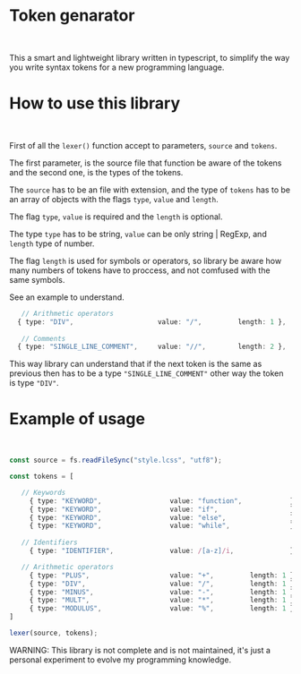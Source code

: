 # Token genarator
&nbsp;

 This a smart and lightweight library written in typescript, to simplify the way you write syntax tokens for a new programming language.

# How to use this library
&nbsp;

 First of all the `lexer()` function accept to parameters, `source` and `tokens`.

 The first parameter, is the source file that function be aware of the tokens and the second one, is the types of the tokens.

 The `source` has to be an file with extension, and the type of `tokens` has to be an array of objects with the flags `type`, `value` and `length`.

 The flag `type`, `value` is required and the `length` is optional.

 The type `type` has to be string, `value` can be only string | RegExp, and `length` type of number.

 The flag `length` is used for symbols or operators, so library be aware how many numbers of tokens have to proccess, and not comfused with the same symbols.

 See an example to understand.
 
```typescript
   // Arithmetic operators
  { type: "DIV",                     value: "/",         length: 1 },
  
   // Comments
  { type: "SINGLE_LINE_COMMENT",     value: "//",        length: 2 },
```
  This way library can understand that if the next token is the same as previous then has to be a type `"SINGLE_LINE_COMMENT"` other way the token is type `"DIV"`.

 # Example of usage
 &nbsp;
 
 ```typescript
 const source = fs.readFileSync("style.lcss", "utf8");

const tokens = [

	// Keywords
	  { type: "KEYWORD",                 value: "function",            },
	  { type: "KEYWORD",                 value: "if",                  },
	  { type: "KEYWORD",                 value: "else",                },
	  { type: "KEYWORD",                 value: "while",               },
	
	// Identifiers
	  { type: "IDENTIFIER",              value: /[a-z]/i,              },

	// Arithmetic operators
	  { type: "PLUS",                    value: "+",         length: 1 },
	  { type: "DIV",                     value: "/",         length: 1 },
	  { type: "MINUS",                   value: "-",         length: 1 },
	  { type: "MULT",                    value: "*",         length: 1 },
	  { type: "MODULUS",                 value: "%",         length: 1 },
]

lexer(source, tokens);
```
WARNING: This library is not complete and is not maintained, it's just a personal experiment to evolve my programming knowledge.
